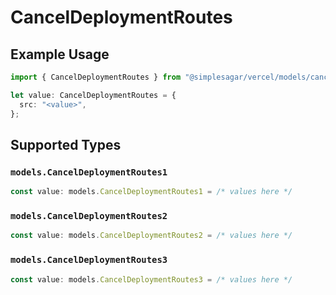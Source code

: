 # CancelDeploymentRoutes

## Example Usage

```typescript
import { CancelDeploymentRoutes } from "@simplesagar/vercel/models/canceldeploymentop.js";

let value: CancelDeploymentRoutes = {
  src: "<value>",
};
```

## Supported Types

### `models.CancelDeploymentRoutes1`

```typescript
const value: models.CancelDeploymentRoutes1 = /* values here */
```

### `models.CancelDeploymentRoutes2`

```typescript
const value: models.CancelDeploymentRoutes2 = /* values here */
```

### `models.CancelDeploymentRoutes3`

```typescript
const value: models.CancelDeploymentRoutes3 = /* values here */
```

